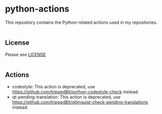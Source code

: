# python-actions
This repository contains the Python-related actions used in my repositories.
<br><br>
## License
Please see [LICENSE](LICENSE)
<br><br>
## Actions
* codestyle: This action is deprecated, use https://github.com/trippedBit/python-codestyle-check instead.
* qt-pending-translation: This action is deprecated, use https://github.com/trippedBit/qtlinguist-check-pending-translations instead.